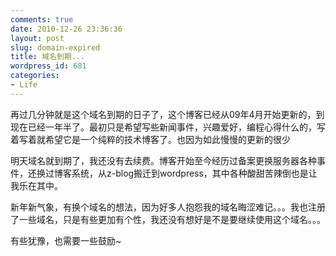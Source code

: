```yaml
---
comments: true
date: 2010-12-26 23:36:36
layout: post
slug: domain-expired
title: 域名到期...
wordpress_id: 681
categories:
- Life
---
```


再过几分钟就是这个域名到期的日子了，这个博客已经从09年4月开始更新的，到现在已经一年半了。最初只是希望写些新闻事件，兴趣爱好，编程心得什么的，写着写着就希望它是一个纯粹的技术博客了。也因为如此慢慢的更新的很少




明天域名就到期了，我还没有去续费。博客开始至今经历过备案更换服务器各种事件，还换过博客系统，从z-blog搬迁到wordpress，其中各种酸甜苦辣倒也是让我乐在其中。




新年新气象，有换个域名的想法，因为好多人抱怨我的域名晦涩难记。。。我也注册了一些域名，只是有些更加有个性，我还没有想好是不是要继续使用这个域名。。。




有些犹豫，也需要一些鼓励~
